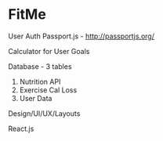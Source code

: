 # FitMe

User Auth Passport.js - http://passportjs.org/

Calculator for User Goals

Database - 3 tables
1. Nutrition API
2. Exercise Cal Loss
3. User Data

Design/UI/UX/Layouts

React.js


